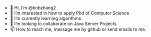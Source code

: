 - 👋 Hi, I’m @bobzhang2
- 👀 I’m interested in how to apply Phd of Computer Science
- 🌱 I’m currently learning algorithms
- 💞️ I’m looking to collaborate on Java Server Projects
- 📫 How to reach me, message me by github or send emails to me.

<!---
bobzhang2/bobzhang2 is a ✨ special ✨ repository because its `README.md` (this file) appears on your GitHub profile.
You can click the Preview link to take a look at your changes.
--->
